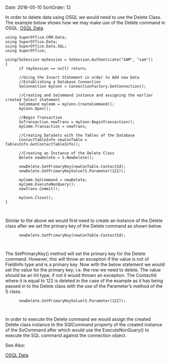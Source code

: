 Date: 2016-05-10
SortOrder: 12

In order to delete data using OSQL we would need to use the Delete Class. The example below shows how we may make use of the Delete command in OSQL.  [OSQL Data](../OSQL%20Data/OSQL%20Data.htm) 

```
using SuperOffice.CRM.Data;
using SuperOffice.Data;
using SuperOffice.Data.SQL;
using SuperOffice;
 
using(SoSession mySession = SoSession.Authenticate("SAM", "sam"))
{
      if (mySession == null) return;
 
      //Using the Insert Statement in order to Add new Data
      //Establishing a Database Connection
      SoConnection myConn = ConnectionFactory.GetConnection();
 
      //Creating and SoCommand instance and assigning the earlier
created Select statement
      SoCommand myComm = myConn.CreateCommand();
      myConn.Open();
 
      //Begin Transaction
      SoTransaction newTrans = myConn.BeginTransaction();
      myComm.Transaction = newTrans;
 
      //Creating DataSets with the Tables of the Database
      ContactTableInfo newConTable =
TablesInfo.GetContactTableInfo();
 
      //Creating an Instance of the Delete Class
      Delete newDelete = S.NewDelete();
 
      newDelete.SetPrimaryKey(newConTable.ContactId);
      newDelete.SetPrimaryKeyValue(S.Parameter(122));
                 
      myComm.SqlCommand = newDelete;
      myComm.ExecuteNonQuery();
      newTrans.Commit();
                 
      myConn.Close();
}

 
```

Similar to the above we would first need to create an instance of the Delete class after we set the primary key of the Delete command as shown below.

```
      newDelete.SetPrimaryKey(newConTable.ContactId);

 
```

The SetPrimaryKey() method will set the primary key for the Delete command. However, this will throw an exception if the value is not of FieldInfo type and is a primary key. Now with the below statement we would set the value for the primary key; i.e. the row we need to delete. The value should be an Int type, if not it would thrown an exception. The ContactId where it is equal to 122 is deleted in the case of the example as it has being passed in to the Delete class with the use of the Parameter’s method of the S class.

```
      newDelete.SetPrimaryKeyValue(S.Parameter(122));

 
```

In order to execute the Delete command we would assign the created Delete class instance to the SQlCommand property of the created instance of the SoCommand after which would use the ExecuteNonQuary() to execute the SQL command against the connection object.

See Also:

[OSQL Data](../OSQL%20Data/OSQL%20Data.htm)
